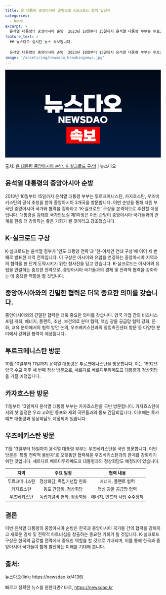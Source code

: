 ```yaml
---
title: 윤 대통령 중앙아시아 순방으로 K실크로드 협력 앞당겨
categories:
  - News
excerpt: >
  윤석열 대통령의 중앙아시아 순방  2023년 10월부터 15일까지 윤석열 대통령 부부는 투르크메니스탄, 카자…
feature_text: >
  ## 뉴스다오 실시간 뉴스 속보입니다.

  윤석열 대통령의 중앙아시아 순방  2023년 10월부터 15일까지 윤석열 대통령 부부는 투르크메니스탄, 카자…
image: '/assets/img/newsdao_breakingnews.jpg'
---
```


![뉴스다오 속보](/assets/img/newsdao_breakingnews.jpg)

<p>출처: <a href="https://newsdao.kr/4136" rel="dofollow">윤 대통령 중앙아시아 순방, K-실크로드 구상!</a> | 뉴스다오</p>

<h2 data-ke-size="size26">윤석열 대통령의 중앙아시아 순방</h2>
2013년 10월부터 15일까지 윤석열 대통령 부부는 투르크메니스탄, 카자흐스탄, 우즈베키스탄의 공식 초청을 받아 중앙아시아 3개국을 방문합니다. 이번 순방을 통해 자원 부국인 중앙아시아 국가와 협력을 강화하고 'K-실크로드' 구상을 본격적으로 추진할 예정입니다. 대통령실 김태효 국가안보실 제1차장은 이번 순방이 중앙아시아 국가들과의 관계를 한층 더 강화하는 좋은 기회가 될 것이라고 강조했습니다.

<h2 data-ke-size="size26">K-실크로드 구상</h2>
K-실크로드는 윤석열 정부가 '인도·태평양 전략'과 '한-아세안 연대 구상'에 이어 세 번째로 발표한 지역 전략입니다. 이 구상은 아시아와 유럽을 연결하는 중앙아시아 지역과의 협력을 한 단계 도약시키기 위한 청사진을 담고 있습니다. K-실크로드는 아시아와 유럽을 연결하는 중요한 전략으로, 중앙아시아 국가들과의 경제 및 전략적 협력을 강화하는 데 중요한 역할을 할 것입니다.

<h2 data-ke-size="size26">중앙아시아와의 긴밀한 협력은 더욱 중요한 의미를 갖습니다.</h2>
중앙아시아와의 긴밀한 협력은 더욱 중요한 의미를 갖습니다. 양국 기업 간의 비즈니스 포럼 개최, 에너지, 플랜트, 조선, 보건의료 분야 협력, 핵심 광물 공급망 협력 강화, 문화, 교육 분야에서의 협력 방안 논의, 우즈베키스탄과의 창업촉진센터 방문 등 다양한 분야에서 강화된 협력이 예상됩니다.

<h2 data-ke-size="size26">투르크메니스탄 방문</h2>
10월 10일부터 11일까지 윤석열 대통령은 투르크메니스탄을 방문합니다. 이는 1992년 양국 수교 이후 세 번째 정상 방문으로, 세르다르 베르디무하메도프 대통령과 정상회담을 가질 예정입니다.

<h2 data-ke-size="size26">카자흐스탄 방문</h2>
11일부터 13일까지 윤석열 대통령 부부는 카자흐스탄을 국빈 방문합니다. 카자흐스탄에서의 첫 일정은 우리 고려인 동포와 재외 국민들과의 동포 간담회입니다. 이후에는 토카예프 대통령과 정상회담도 예정되어 있습니다.

<h2 data-ke-size="size26">우즈베키스탄 방문</h2>
11월 13일부터 15일까지 윤석열 대통령 부부는 우즈베키스탄을 국빈 방문합니다. 이번 방문은 '특별 전략적 동반자'로 오랫동안 협력해온 우즈베키스탄과의 관계를 강화하기 위한 것입니다. 세르다르 베르디무하메도프 대통령과의 정상회담도 예정되어 있습니다.

<p data-ke-size="size16"></p>
<table>
<thead>
<tr>
<th style="text-align: center;">지역</th>
<th style="text-align: center;">주요 일정</th>
<th style="text-align: center;">협력 내용</th>
</tr>
</thead>
<tbody>
<tr>
<td style="text-align: center;">투르크메니스탄</td>
<td style="text-align: center;">정상회담, 독립기념탑 헌화</td>
<td style="text-align: center;">에너지, 플랜트 협력</td>
</tr>
<tr>
<td style="text-align: center;">카자흐스탄</td>
<td style="text-align: center;">동포 간담회, 정상회담</td>
<td style="text-align: center;">핵심 광물 공급망 협력</td>
</tr>
<tr>
<td style="text-align: center;">우즈베키스탄</td>
<td style="text-align: center;">독립기념비 헌화, 정상회담</td>
<td style="text-align: center;">에너지, 인프라 사업 수주정책</td>
</tr>
</tbody>
</table>
<p data-ke-size="size16"></p>

<h2 data-ke-size="size26">결론</h2>
이번 윤석열 대통령의 중앙아시아 순방은 한국과 중앙아시아 국가들 간의 협력을 강화하고 새로운 경제 및 전략적 파트너십을 창출하는 중요한 기회가 될 것입니다. K-실크로드 구상은 한국의 글로벌 전략에서 중요한 역할을 할 것으로 기대되며, 이를 통해 한국과 중앙아시아 국가들이 함께 발전하는 미래를 기대해 봅니다. 
<h2 data-ke-size="size26">출처:</h2>
뉴스다오(link: https://newsdao.kr/4136) 

빠르고 정확한 뉴스를 원한다면? 바로, <a href="https://newsdao.kr" rel="dofollow">https://newsdao.kr</a>


